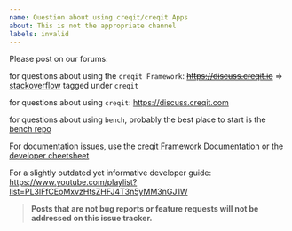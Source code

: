 ```yaml
---
name: Question about using creqit/creqit Apps
about: This is not the appropriate channel
labels: invalid
---
```


Please post on our forums:

for questions about using the `creqit Framework`: ~~https://discuss.creqit.io~~ => [stackoverflow](https://stackoverflow.com/questions/tagged/creqit) tagged under `creqit`

for questions about using `creqit`: https://discuss.creqit.com

for questions about using `bench`, probably the best place to start is the [bench repo](https://github.com/creqit/bench)

For documentation issues, use the [creqit Framework Documentation](https://creqitframework.com/docs) or the [developer cheetsheet](https://github.com/creqit/creqit/wiki/Developer-Cheatsheet)

For a slightly outdated yet informative developer guide: https://www.youtube.com/playlist?list=PL3lFfCEoMxvzHtsZHFJ4T3n5yMM3nGJ1W

> **Posts that are not bug reports or feature requests will not be addressed on this issue tracker.**